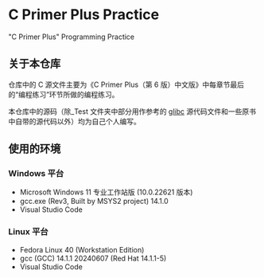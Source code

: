 # C Primer Plus Practice

"C Primer Plus" Programming Practice

## 关于本仓库

仓库中的 C 源文件主要为《C Primer Plus（第 6 版）中文版》中每章节最后的“编程练习”环节所做的编程练习。

本仓库中的源码（除\_Test 文件夹中部分用作参考的 [glibc](https://elixir.bootlin.com/glibc/latest/source) 源代码文件和一些原书中自带的源代码以外）均为自己个人编写。

## 使用的环境

### Windows 平台

- Microsoft Windows 11 专业工作站版 (10.0.22621 版本)
- gcc.exe (Rev3, Built by MSYS2 project) 14.1.0
- Visual Studio Code

### Linux 平台

- Fedora Linux 40 (Workstation Edition)
- gcc (GCC) 14.1.1 20240607 (Red Hat 14.1.1-5)
- Visual Studio Code
